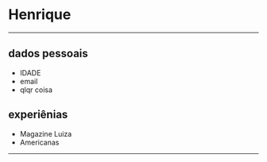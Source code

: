 # Henrique

---
## dados pessoais 

- IDADE
- email
- qlqr coisa

## experiênias 

- Magazine Luiza
- Americanas 

--- 

